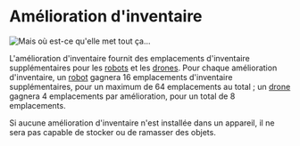 # Amélioration d'inventaire

![Mais où est-ce qu'elle met tout ça...](oredict:oc:inventoryUpgrade)

L'amélioration d'inventaire fournit des emplacements d'inventaire supplémentaires pour les [robots](../block/robot.md) et les [drones](drone.md). Pour chaque amélioration d'inventaire, un [robot](../block/robot.md) gagnera 16 emplacements d'inventaire supplémentaires, pour un maximum de 64 emplacements au total ; un [drone](drone.md) gagnera 4 emplacements par amélioration, pour un total de 8 emplacements.

Si aucune amélioration d'inventaire n'est installée dans un appareil, il ne sera pas capable de stocker ou de ramasser des objets.
